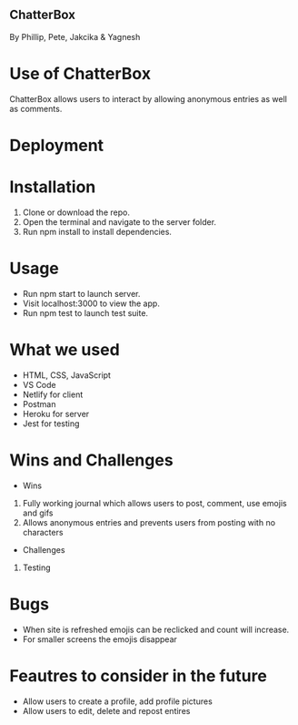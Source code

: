 ## ChatterBox
By Phillip, Pete, Jakcika & Yagnesh

# Use of ChatterBox
ChatterBox allows users to interact by allowing anonymous entries as well as comments.

# Deployment



# Installation 
1. Clone or download the repo.
2. Open the terminal and navigate to the server folder.
3. Run npm install to install dependencies.

# Usage
- Run npm start to launch server.
- Visit localhost:3000 to view the app.
- Run npm test to launch test suite.


# What we used
 - HTML, CSS, JavaScript
 - VS Code
 - Netlify for client
 - Postman 
 - Heroku for server
 - Jest for testing

 # Wins and Challenges

  - Wins
1. Fully working journal which allows users to post, comment, use emojis and gifs
2. Allows anonymous entries and prevents users from posting with no characters

 - Challenges
 1. Testing

 # Bugs
 - When site is refreshed emojis can be reclicked and count will increase.
 - For smaller screens the emojis disappear
 
 # Feautres to consider in the future
- Allow users to create a profile, add profile pictures
- Allow users to edit, delete and repost entires


